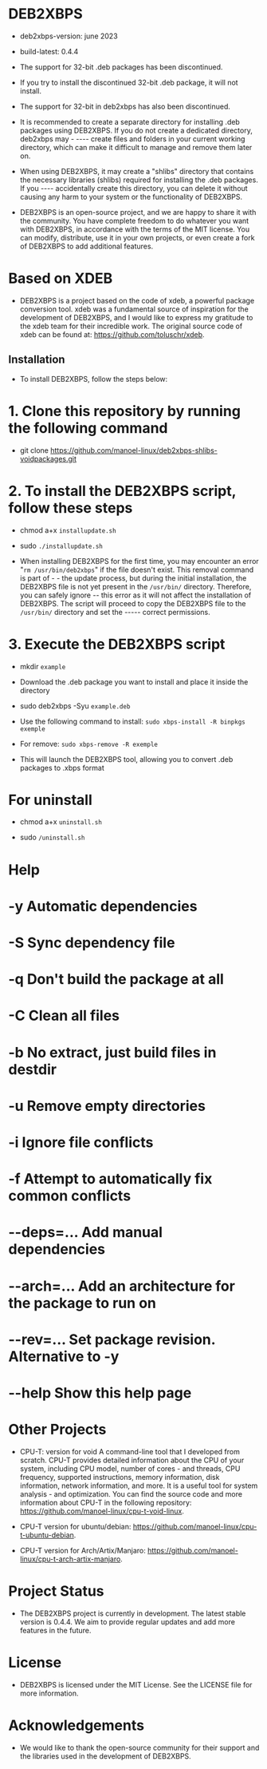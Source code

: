 # DEB2XBPS                                                                                                                                                     

- deb2xbps-version: june 2023

- build-latest: 0.4.4

- The support for 32-bit .deb packages has been discontinued.
- If you try to install the discontinued 32-bit .deb package, it will not install.
- The support for 32-bit in deb2xbps has also been discontinued.

- It is recommended to create a separate directory for installing .deb packages using DEB2XBPS. If you do not create a dedicated directory, deb2xbps may - ---- create files and folders in your current working directory, which can make it difficult to manage and remove them later on.

- When using DEB2XBPS, it may create a "shlibs" directory that contains the necessary libraries (shlibs) required for installing the .deb packages. If you ---- accidentally create this directory, you can delete it without causing any harm to your system or the functionality of DEB2XBPS.

- DEB2XBPS is an open-source project, and we are happy to share it with the community. You have complete freedom to do whatever you want with DEB2XBPS, in accordance with the terms of the MIT license. You can modify, distribute, use it in your own projects, or even create a fork of DEB2XBPS to add additional features.

# Based on XDEB

- DEB2XBPS is a project based on the code of xdeb, a powerful package conversion tool. xdeb was a fundamental source of inspiration for the development of DEB2XBPS, and I would like to express my gratitude to the xdeb team for their incredible work. The original source code of xdeb can be found at: https://github.com/toluschr/xdeb.

## Installation

- To install DEB2XBPS, follow the steps below:

# 1. Clone this repository by running the following command

- git clone https://github.com/manoel-linux/deb2xbps-shlibs-voidpackages.git

# 2. To install the DEB2XBPS script, follow these steps

- chmod a+x `installupdate.sh`

- sudo `./installupdate.sh`

- When installing DEB2XBPS for the first time, you may encounter an error "`rm /usr/bin/deb2xbps`" if the file doesn't exist. This removal command is part of - - the update process, but during the initial installation, the DEB2XBPS file is not yet present in the `/usr/bin/` directory. Therefore, you can safely ignore -- this error as it will not affect the installation of DEB2XBPS. The script will proceed to copy the DEB2XBPS file to the `/usr/bin/` directory and set the ----- correct permissions.

# 3. Execute the DEB2XBPS script

- mkdir `example`

- Download the .deb package you want to install and place it inside the directory 

- sudo deb2xbps -Syu `example.deb` 

- Use the following command to install: `sudo xbps-install -R binpkgs exemple`

- For remove: `sudo xbps-remove -R exemple`

- This will launch the DEB2XBPS tool, allowing you to convert .deb packages to .xbps format

# For uninstall

- chmod a+x `uninstall.sh`

- sudo `/uninstall.sh`

# Help 
# -y                          Automatic dependencies
# -S                          Sync dependency file
# -q                          Don't build the package at all
# -C                          Clean all files
# -b                          No extract, just build files in destdir
# -u                          Remove empty directories
# -i                          Ignore file conflicts
# -f                          Attempt to automatically fix common conflicts
# --deps=...                  Add manual dependencies
# --arch=...                  Add an architecture for the package to run on
# --rev=...                   Set package revision. Alternative to -y
# --help                      Show this help page

# Other Projects

- CPU-T: version for void A command-line tool that I developed from scratch. CPU-T provides detailed information about the CPU of your system, including CPU model, number of cores - and threads, CPU frequency, supported instructions, memory information, disk information, network information, and more. It is a useful tool for system analysis - and optimization. You can find the source code and more information about CPU-T in the following repository: https://github.com/manoel-linux/cpu-t-void-linux.

- CPU-T version for ubuntu/debian: https://github.com/manoel-linux/cpu-t-ubuntu-debian.

- CPU-T version for Arch/Artix/Manjaro: https://github.com/manoel-linux/cpu-t-arch-artix-manjaro.

# Project Status

- The DEB2XBPS project is currently in development. The latest stable version is 0.4.4. We aim to provide regular updates and add more features in the future.

# License

- DEB2XBPS is licensed under the MIT License. See the LICENSE file for more information.

# Acknowledgements

- We would like to thank the open-source community for their support and the libraries used in the development of DEB2XBPS.
